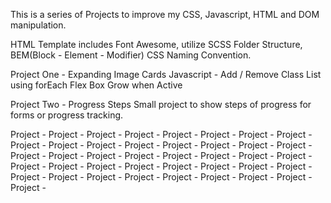 This is a series of Projects to improve my CSS, Javascript, HTML and DOM manipulation.

HTML Template includes Font Awesome, utilize SCSS Folder Structure, BEM(Block - Element - Modifier) CSS Naming Convention.

Project One - Expanding Image Cards
    Javascript - Add / Remove Class List using forEach
    Flex Box Grow when Active
    
Project Two - Progress Steps
    Small project to show steps of progress for forms or progress tracking.

Project -
Project -
Project -
Project -
Project -
Project -
Project -
Project -
Project -
Project -
Project -
Project -
Project -
Project -
Project -
Project -
Project -
Project -
Project -
Project -
Project -
Project -
Project -
Project -
Project -
Project -
Project -
Project -
Project -
Project -
Project -
Project -
Project -
Project -
Project -
Project -
Project -
Project -
Project -
Project -
Project -

